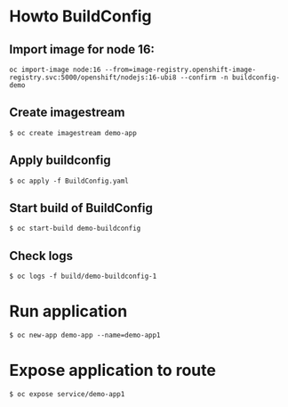 # Howto BuildConfig



## Import image for node 16:
`oc import-image node:16 --from=image-registry.openshift-image-registry.svc:5000/openshift/nodejs:16-ubi8 --confirm -n buildconfig-demo`

## Create imagestream
`$ oc create imagestream demo-app`

## Apply buildconfig
`$ oc apply -f BuildConfig.yaml`

## Start build of BuildConfig
`$ oc start-build demo-buildconfig`

## Check logs
`$ oc logs -f build/demo-buildconfig-1`

# Run application

`$ oc new-app demo-app --name=demo-app1`
# Expose application to route
`$ oc expose service/demo-app1`

